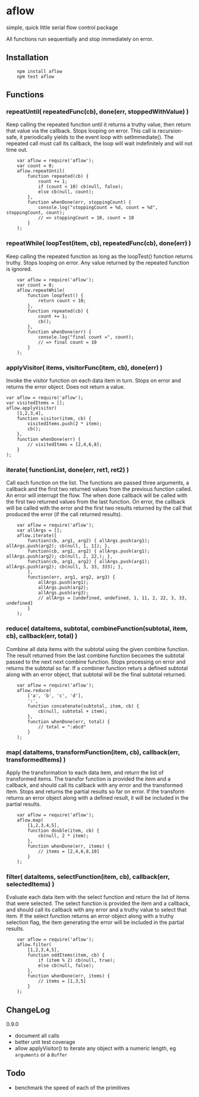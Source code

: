 aflow
=====

simple, quick little serial flow control package

All functions run sequentially and stop immediately on error.


## Installation

        npm install aflow
        npm test aflow


## Functions

### repeatUntil( repeatedFunc(cb), done(err, stoppedWithValue) )

Keep calling the repeated function until it returns a truthy value, then
return that value via the callback.  Stops looping on error.  This call is
recursion-safe, it periodically yields to the event loop with setImmediate().
The repeated call must call its callback, the loop will wait indefinitely and
will not time out.

        var aflow = require('aflow');
        var count = 0;
        aflow.repeatUntil(
            function repeated(cb) {
                count += 1;
                if (count < 10) cb(null, false);
                else cb(null, count);
            },
            function whenDone(err, stoppingCount) {
                console.log("stoppingCount = %d, count = %d", stoppingCount, count);
                // => stoppingCount = 10, count = 10
            }
        );

### repeatWhile( loopTest(item, cb), repeatedFunc(cb), done(err) )

Keep calling the repeated function as long as the loopTest() function returns
truthy.  Stops looping on error.  Any value returned by the repeated function
is ignored.

        var aflow = require('aflow');
        var count = 0;
        aflow.repeatWhile(
            function loopTest() {
                return count < 10;
            },
            function repeated(cb) {
                count += 1;
                cb();
            },
            function whenDone(err) {
                console.log("final count =", count);
                // => final count = 10
            }
        );

### applyVisitor( items, visitorFunc(item, cb), done(err) )

Invoke the visitor function on each data item in turn.  Stops on error and
returns the error object.  Does not return a value.

    var aflow = require('aflow');
    var visitedItems = [];
    aflow.applyVisitor(
        [1,2,3,4],
        function visitor(item, cb) {
            visitedItems.push(2 * item);
            cb();
        },
        function whenDone(err) {
            // visitedItems = [2,4,6,8];
        }
    );

### iterate( functionList, done(err, ret1, ret2) )

Call each function on the list.  The functions are passed three arguments, a
callback and the first two returned values from the previous function called.
An error will interrupt the flow.  The when done callback will be called with
the first two returned values from the last function.  On error, the callback
will be called with the error and the first two results returned by the call
that produced the error (if the call returned results).

        var aflow = require('aflow');
        var allArgs = [];
        aflow.iterate([
            function(cb, arg1, arg2) { allArgs.push(arg1); allArgs.push(arg2); cb(null, 1, 11); },
            function(cb, arg1, arg2) { allArgs.push(arg1); allArgs.push(arg2); cb(null, 2, 22,); },
            function(cb, arg1, arg2) { allArgs.push(arg1); allArgs.push(arg2); cb(null, 3, 33, 333); },
            ],
            function(err, arg1, arg2, arg3) {
                allArgs.push(arg1);
                allArgs.push(arg2);
                allArgs.push(arg3);
                // allArgs = [undefined, undefined, 1, 11, 2, 22, 3, 33, undefined]
            }
        );


### reduce( dataItems, subtotal, combineFunction(subtotal, item, cb), callback(err, total) )

Combine all data items with the subtotal using the given combine function.
The result returned from the last combine function becomes the subtotal passed
to the next next combine function.  Stops processing on error and returns the
subtotal so far.  If a combiner function returs a defined subtotal along with
an error object, that subtotal will be the final subtotal returned.

        var aflow = require('aflow');
        aflow.reduce(
            ['a', 'b', 'c', 'd'],
            ':',
            function concatenate(subtotal, item, cb) {
                cb(null, subtotal + item);
            },
            function whenDone(err, total) {
                // total = ":abcd"
            }
        );

### map( dataItems, transformFunction(item, cb), callback(err, transformedItems) )

Apply the transformation to each data item, and return the list of transformed
items.  The transfor function is provided the item and a callback, and should
call its callback with any error and the transformed item.  Stops and returns
the partial results so far on error.  If the transform returns an error object
along with a defined result, it will be included in the partial results.

        var aflow = require('aflow');
        aflow.map(
            [1,2,3,4,5],
            function double(item, cb) {
                cb(null, 2 * item);
            },
            function whenDone(err, items) {
                // items = [2,4,6,8,10]
            }
        );

### filter( dataItems, selectFunction(item, cb), callback(err, selectedItems) )

Evaluate each data item with the select function and return the list of items
that were selected.  The select function is provided the item and a callback,
and should call its callback with any error and a truthy value to select that
item.  If the select function returns an error object along with a truthy
selection flag, the item generating the error will be included in the partial
results.

        var aflow = require('aflow');
        aflow.filter(
            [1,2,3,4,5],
            function oddItems(item, cb) {
                if (item % 2) cb(null, true);
                else cb(null, false);
            },
            function whenDone(err, items) {
                // items = [1,3,5]
            }
        );

## ChangeLog

0.9.0

- document all calls
- better unit test coverage
- allow applyVisitor() to iterate any object with a numeric length, eg `arguments` or a `Buffer`

## Todo

- benchmark the speed of each of the primitives
